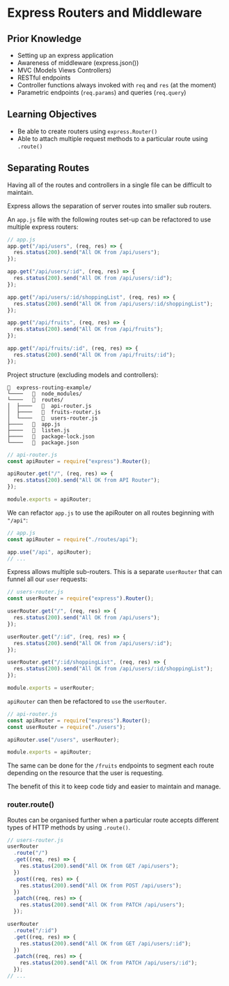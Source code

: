 # Express Routers and Middleware

## Prior Knowledge

- Setting up an express application
- Awareness of middleware (express.json())
- MVC (Models Views Controllers)
- RESTful endpoints
- Controller functions always invoked with `req` and `res` (at the moment)
- Parametric endpoints (`req.params`) and queries (`req.query`)

## Learning Objectives

- Be able to create routers using `express.Router()`
- Able to attach multiple request methods to a particular route using `.route()`

## Separating Routes

Having all of the routes and controllers in a single file can be difficult to maintain.

Express allows the separation of server routes into smaller sub routers.

An `app.js` file with the following routes set-up can be refactored to use multiple express routers:

```js
// app.js
app.get("/api/users", (req, res) => {
  res.status(200).send("All OK from /api/users");
});

app.get("/api/users/:id", (req, res) => {
  res.status(200).send("All OK from /api/users/:id");
});

app.get("/api/users/:id/shoppingList", (req, res) => {
  res.status(200).send("All OK from /api/users/:id/shoppingList");
});

app.get("/api/fruits", (req, res) => {
  res.status(200).send("All OK from /api/fruits");
});

app.get("/api/fruits/:id", (req, res) => {
  res.status(200).send("All OK from /api/fruits/:id");
});
```

Project structure (excluding models and controllers):

```
  express-routing-example/
└────     node_modules/
└────     routes/
│  ├────     api-router.js
│  ├────     fruits-router.js
│  └────     users-router.js
├────     app.js
├────     listen.js
├────     package-lock.json
└────     package.json
```

```js
// api-router.js
const apiRouter = require("express").Router();

apiRouter.get("/", (req, res) => {
  res.status(200).send("All OK from API Router");
});

module.exports = apiRouter;
```

We can refactor `app.js` to use the apiRouter on all routes beginning with `"/api"`:

```js
// app.js
const apiRouter = require("./routes/api");

app.use("/api", apiRouter);
// ...
```

Express allows multiple sub-routers. This is a separate `userRouter` that can funnel all our `user` requests:

```js
// users-router.js
const userRouter = require("express").Router();

userRouter.get("/", (req, res) => {
  res.status(200).send("All OK from /api/users");
});

userRouter.get("/:id", (req, res) => {
  res.status(200).send("All OK from /api/users/:id");
});

userRouter.get("/:id/shoppingList", (req, res) => {
  res.status(200).send("All OK from /api/users/:id/shoppingList");
});

module.exports = userRouter;
```

`apiRouter` can then be refactored to `use` the `userRouter`.

```js
// api-router.js
const apiRouter = require("express").Router();
const userRouter = require("./users");

apiRouter.use("/users", userRouter);

module.exports = apiRouter;
```

The same can be done for the `/fruits` endpoints to segment each route depending on the resource that the user is requesting.

The benefit of this it to keep code tidy and easier to maintain and manage.

### router.route()

Routes can be organised further when a particular route accepts different types of HTTP methods by using `.route()`.

```js
// users-router.js
userRouter
  .route("/")
  .get((req, res) => {
    res.status(200).send("All OK from GET /api/users");
  })
  .post((req, res) => {
    res.status(200).send("All OK from POST /api/users");
  })
  .patch((req, res) => {
    res.status(200).send("All OK from PATCH /api/users");
  });

userRouter
  .route("/:id")
  .get((req, res) => {
    res.status(200).send("All OK from GET /api/users/:id");
  })
  .patch((req, res) => {
    res.status(200).send("All OK from PATCH /api/users/:id");
  });
// ...
```
